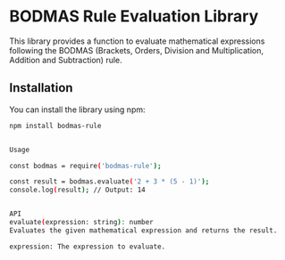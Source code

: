 # BODMAS Rule Evaluation Library

This library provides a function to evaluate mathematical expressions following the BODMAS (Brackets, Orders, Division and Multiplication, Addition and Subtraction) rule.

## Installation

You can install the library using npm:

```bash
npm install bodmas-rule


Usage

const bodmas = require('bodmas-rule');

const result = bodmas.evaluate('2 + 3 * (5 - 1)');
console.log(result); // Output: 14


API
evaluate(expression: string): number
Evaluates the given mathematical expression and returns the result.

expression: The expression to evaluate.